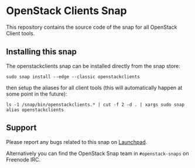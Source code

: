 # OpenStack Clients Snap

This repository contains the source code of the snap for all OpenStack Client
tools.

## Installing this snap

The openstackclients snap can be installed directly from the snap store:

    sudo snap install --edge --classic openstackclients

then setup the aliases for all client tools (this will automatically happen at
some point in the future):

    ls -1 /snap/bin/openstackclients.* | cut -f 2 -d . | xargs sudo snap alias openstackclients

## Support

Please report any bugs related to this snap on
[Launchpad](https://bugs.launchpad.net/snap-openstackclients/+filebug).

Alternatively you can find the OpenStack Snap team in `#openstack-snaps`
on Freenode IRC.
